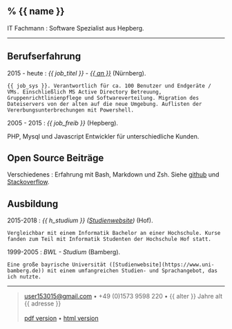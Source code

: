% {{ name }}
----

 IT Fachmann
:   Software Spezialist aus Hepberg.

---------------------------------

Berufserfahrung
--------------------

2015 - heute
:   *{{ job_titel }} -  [{{ an }}](http://www.abdnb.bayern.de/)*
    (Nürnberg).

    {{ job_sys }}. Verantwortlich für ca. 100 Benutzer und Endgeräte / VMs. Einschließlich MS Active Directory Betreuung, Gruppenrichtlinienpflege und Softwareverteilung. Migration des Dateiservers von der alten auf die neue Umgebung. Auflisten der Vererbungsunterbrechungen mit Powershell.

2005 - 2015
:   *{{ job_freib }}*
    (Hepberg).

   PHP, Mysql und Javascript Entwickler für unterschiedliche Kunden.

Open Source Beiträge
--------------------
Verschiedenes
:   Erfahrung mit Bash, Markdown und Zsh.
    Siehe [github](https://github.com/tik9) und
    [Stackoverflow](https://stackoverflow.com/users/1705829/timo).

Ausbildung
----------

2015-2018
:   *{{ h_studium }} ([Studienwebsite](https://www.verwaltungsinformatiker.de))*
    (Hof).

    Vergleichbar mit einem Informatik Bachelor an einer Hochschule. Kurse fanden zum Teil mit Informatik Studenten der Hochschule Hof statt.

1999-2005
:   *BWL - Studium* (Bamberg).

    Eine große bayrische Universität ([Studienwebsite](https://www.uni-bamberg.de)) mit einem umfangreichen Studien- und Sprachangebot, das ich nutzte.

----

> <user153015@gmail.com> • +49 (0)1573 9598 220 • {{ alter }} Jahre alt\
> {{ adresse }}\
> \
> [pdf version](https://tik9.github.io/cv/output/cv.pdf) •
> [html version](https://tik9.github.io/cv/output/cv.html)